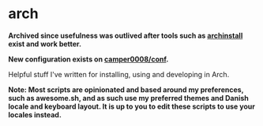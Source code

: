 # arch

**Archived since usefulness was outlived after tools such as [archinstall](https://wiki.archlinux.org/title/Archinstall) exist and work better.**

**New configuration exists on [camper0008/conf](https://github.com/camper0008/conf).**

Helpful stuff I've written for installing, using and developing in Arch.

**Note: Most scripts are opinionated and based around my preferences, such as awesome.sh, and as such use my preferred themes and Danish locale and keyboard layout. It is up to you to edit these scripts to use your locales instead.**
